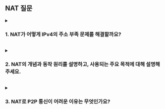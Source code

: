 ## NAT 질문

<details>
  <summary><h3>1. NAT가 어떻게 IPv4의 주소 부족 문제를 해결할까요?</h3></summary>
  NAT는 하나의 공인 IP 주소에 여러 사설 IP 주소를 매핑함으로써 IPv4 주소 부족 문제를 해결합니다. 내부에서는 공인 IP 주소가 아닌 사설 IP를 할당하고 외부와 통신할 때 하나의 공인 IP 주소를 공유하여 사용합니다. 이러한 방식으로 공인 IP 주소 부족 문제를 해결합니다.

  <br/> 
  
  <details>
    <summary>
      <strong>NAT의 동작 방식은 어떻게 될까요?</strong>
    </summary>
    <br/>
    NAT는 패킷이 내부에서 외부로 나갈 때 출발지 주소를 사설 IP에서 공인 IP로 변환하고 NAT 테이블에 이 정보를 기록합니다. 외부에서 응답이 오면 NAT 테이블에 기록했던 것을 확인해서 해당하는 사설 IP로 응답을 전달합니다.
      
  </details>
  <br/>
  <details>
    <summary>
      <strong>NAT 테이블에서 특정 연결에 대한 정보가 삭제되는 경우는 언제일까요?</strong>
    </summary>
    <br/>
    여러 상황에서 삭제될 수 있습니다. 대표적으로 TCP 연결에서 FIN, RST 패킷을 통해 연결이 종료된다면 삭제됩니다. 또한 설정된 타임아웃 기간 동안 해당 항목을 통한 통신이 없었다면 삭제되며, NAT 장비가 재시작되거나 메모리 부족 상황에서도 삭제됩니다.
    
  </details>
  <br/>
  <details>
    <summary>
      <strong>NAT에서 포트 충돌이 발생하게 되는 경우는 어떻게 처리할까요?</strong>
    </summary>
    <br/>
    가장 일반적으로는 포트 충돌을 막기 위해 포트 번호를 순차적으로 증가시켜 사용 가능한 포트를 찾습니다. 그런데 만약 모든 포트가 사용 중이라면 가장 오래된 연결을 종료하고 해당 포트를 재사용하거나 혹은 새로운 연결 요청 자체를 거부할 수도 있습니다.
    
  </details>
</details>

<br/>

<details>
  <summary><h3>2. NAT의 개념과 동작 원리를 설명하고, 사용되는 주요 목적에 대해 설명해주세요.</h3></summary>
  NAT는 사설 IP 주소를 공인 IP 주소로 변환해주는 기술입니다. IPv4 주소 부족 문제를 해결하고 내부 네트워크 보안을 강화해주는 역할을 합니다. 내부의 사설 IP를 사용하고 있는 곳에서 외부와 통신하기 위해서는 공인 IP로 변환해 전송을 하게 되고 이때 NAT 테이블이 전송을 한 사설 IP 주소를 기록해두었다가 해당 IP 주소가 요청했던 것에 대해 외부에서 응답이 오면 테이블을 참조해서 전달해주게 됩니다. 

  <br/> 
  
  <details>
    <summary>
      <strong>NAT을 사용하면 보안이 강화된다고 하는데, 어떤 방식으로 보안이 향상되나요?</strong>
    </summary>
    <br/>
    NAT는 내부 네트워크를 외부로부터 숨기는 역할을 합니다. 외부에서는 공인 IP 주소만 볼 수 있고 내부 네트워크나 구조나 사설 IP 주소를 직접적으로 알 수 없습니다. 외부로부터 직접적인 공격이 어려워지고 외부에서 내부로 직접적 연결이 기본적으로 차단되어 악의적 접근이 어렵습니다.
      
  </details>
  <br/>
  <details>
    <summary>
      <strong>IPv6에서는 NAT가 필요하지 않다고 하는데, 그 이유는 무엇인가요?</strong>
    </summary>
    <br/>
    IPv6의 주소는 128비트 주소로 지구상 모든 장치에 주소를 할당하고도 남는 충분한 양입니다. 그렇기 때문에 IPv4의 주소 부족 문제를 해결하기 위해 나온 NAT가 필요하지 않습니다. 모든 장치가 고유한 공인 IP 주소를 가질 수 있어 직접 통신이 가능합니다. (그러나 기존 인프라 호환성 문제로 IPv4 기반으로 구축된 인프라에서 한 번에 IPv6으로 바꾸는건 막대한 비용과 시간이 들며, IPv4의 해결책인 NAT가 잘 동작하므로 IPv6 도입에 대한 시급성을 못 느끼고 있습니다.)
    
  </details>
</details>

<br/>

<details>
  <summary><h3>3. NAT로 P2P 통신이 어려운 이유는 무엇인가요?</h3></summary>
  NAT의 기본 동작 방식은 내부 네트워크에서 사설 IP 주소를 할당 받고 외부로 통신할 때 공인 IP 주소를 공유해서 이를 통해 통신합니다. NAT에서는 내부 네트워크가 외부로 연결을 시작해야 NAT 테이블에 매핑 정보가 생성되는데, P2P 통신을 하려는데 양쪽 다 NAT 환경에 있다면 서로를 직접 찾을 수 없어서 통신이 어렵습니다.

  <br/> 
  
  <details>
    <summary>
      <strong>한쪽만 NAT 환경에 있다면 달라질까요?</strong>
    </summary>
    <br/>
    한쪽만 NAT 환경에 있다면 양쪽이 NAT 환경에 있을 때보다 상대적으로 더 수월하게 통신할 수 있습니다. NAT 환경이 아닌 쪽은 바로 접근이 가능하기 때문입니다. 그러나 NAT 환경에 있는 쪽으로 직접적 연결은 어렵습니다. 그래서 이 경우에는 NAT에 있는 호스트가 먼저 연결을 시작하면 NAT 테이블에 매핑 정보가 생성되어 양방향 연결이 가능해집니다.
      
  </details>
  <br/>
  <details>
    <summary>
      <strong>NAT 환경에서 P2P 통신은 어떻게 해결 가능할까요?</strong>
    </summary>
    <br/>
    STUN을 통해 클라이언트가 자신의 공인 IP 주소와 NAT 유형을 확인해서 P2P 연결을 시도할 수 있습니다. 그런데 방화벽과 같은 문제로 STUN을 통해서 직접적인 P2P 연결을 하지 못하는 경우에는 TURN 서버를 사용합니다. TURN 서버가 두 피어 간의 통신을 중계해주고, NAT를 우회하여 통신을 합니다. TURN 서버에 클라이언트는 패킷을 전달하고 서버가 다른 클라이언트로 전달해줍니다. 
    
  </details>
  <br/>
  <details>
    <summary>
      <strong>TURN 서버의 한계점은 무엇이 있을까요?</strong>
    </summary>
    <br/>
    모든 통신이 TURN 서버를 거치게 되므로, 직접 통신보다 지연이 발생합니다. 또한 서버의 대역폭을 사용하기 때문에 비용이 발생할 수 있습니다.
    
  </details>
</details>
